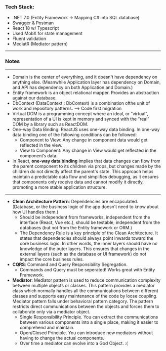 ### Tech Stack:
- .NET 7.0 (Entity Framework -> Mapping C# into SQL database)
- Swagger & Postman
- React 18 w/ Typescript
- Used MobX for state management
- Fluent validation
- MediatR (Mediator pattern)
---
### Notes 
---
- Domain is the center of everything, and it doesn't have dependency on anything else. (Meanwhile Application layer has dependency on Domain, and API has dependency on both Application and Domain.)
- Entity framework is an object relational mapper. Provides an abstraction against our database.
- DbContext (DataContext : DbContext) is a combination ofthe unit of work and repository patterns. --> Code first migration
- Virtual DOM is a programming concept where an ideal, or “virtual”, representation of a UI is kept in memory and synced with the “real” DOM by a library such as ReactDOM.
- One-way Data Binding: ReactJS uses one-way data binding. In one-way data binding one of the following conditions can be followed: 
    - Component to View: Any change in component data would get reflected in the view.
    - View to Component: Any change in View would get reflected in the component’s data.
- In React, **one-way data binding** implies that data changes can flow from the parent component to its children via props, but changes made by the children do not directly affect the parent's state. This approach helps maintain a predictable data flow and simplifies debugging, as it ensures that components only receive data and cannot modify it directly, promoting a more stable application structure.

---
- **Clean Architecture Pattern**: Dependencies are encapsulated. (Database, or the business logic of the app doesn't need to know about how UI handles them.)
    - Should be independent from frameworks, independent from the interface (React, Vue etc.), should be testable, independent from the databases (but not from the Entity framework or ORM.)
    - The Dependency Rule is a key principle of the Clean Architecture. It states that dependencies should always point inwards toward the core business logic. In other words, the inner layers should have no knowledge of the outer layers. This ensures that changes in the external layers (such as the database or UI framework) do not impact the core business rules.
- **CQRS**: Command and Query Responsibility Segregation.
    - Commands and Query must be seperated! Works great with Entity Framework.
- **Mediator**: Mediator pattern is used to reduce communication complexity between multiple objects or classes. This pattern provides a mediator class which normally handles all the communications between different classes and supports easy maintenance of the code by loose coupling. Mediator pattern falls under behavioral pattern category. The pattern restricts direct communications between the objects and forces them to collaborate only via a mediator object.
    - Single Responsibility Principle. You can extract the communications between various components into a single place, making it easier to comprehend and maintain.
    - Open/Closed Principle. You can introduce new mediators without having to change the actual components.
    - Over time a mediator can evolve into a God Object. :(
      
